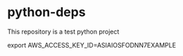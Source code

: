 # python-deps
This repository is a test python project

export AWS_ACCESS_KEY_ID=ASIAIOSFODNN7EXAMPLE

